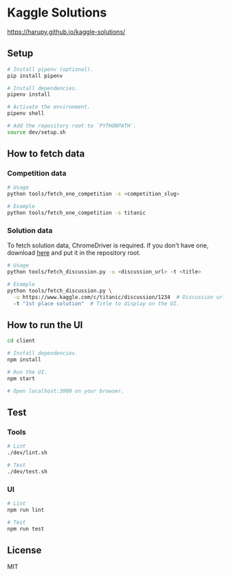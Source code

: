 # Kaggle Solutions

https://harupy.github.io/kaggle-solutions/

## Setup

```bash
# Install pipenv (optional).
pip install pipenv

# Install dependencies.
pipenv install

# Activate the environment.
pipenv shell

# Add the repository root to `PYTHONPATH`.
source dev/setup.sh
```

## How to fetch data

### Competition data

```bash
# Usage
python tools/fetch_one_competition -s <competition_slug>

# Example
python tools/fetch_one_competition -s titanic
```

### Solution data

To fetch solution data, ChromeDriver is required. If you don't have one, download [here](https://chromedriver.chromium.org/downloads) and put it in the repository root.

```bash
# Usage
python tools/fetch_discussion.py -u <discussion_url> -t <title>

# Example
python tools/fetch_discussion.py \
  -u https://www.kaggle.com/c/titanic/discussion/1234  # Discussion url
  -t "1st place solution"  # Title to display on the UI.
```

## How to run the UI

```bash
cd client

# Install dependencies.
npm install

# Run the UI.
npm start

# Open localhost:3000 on your browser.
```

## Test

### Tools

```bash
# Lint
./dev/lint.sh

# Test
./dev/test.sh
```

### UI

```bash
# Lint
npm run lint

# Test
npm run test
```

## License

MIT
